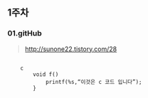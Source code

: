 ## 1주차

### 01.gitHub 

> http://sunone22.tistory.com/28



```

	c
		void f()
		    printf(%s,“이것은 c 코드 입니다”);
		}

```

